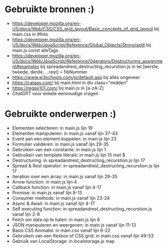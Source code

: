 # Gebruikte bronnen :)

- https://developer.mozilla.org/en-US/docs/Web/CSS/CSS_grid_layout/Basic_concepts_of_grid_layout bij main.css in #foto
- https://developer.mozilla.org/en-US/docs/Web/JavaScript/Reference/Global_Objects/String/split bij main.js const alleTags
- https://developer.mozilla.org/en-US/docs/Web/JavaScript/Reference/Operators/Destructuring_assignment#examples bij spreadandrest_destructing_recurstion.js in let [eerste, tweede, derde,  ...rest] = fibNummer
- https://www.w3schools.com/js/default.asp bij alles ongeveer
- https://cataas.com/ bij main.html in div class="midden"
- https://regex101.com/ bij main.js in [a-zA-Z]
- ChatGPT voor enkele eenvoudige vragen

# Gebruikte onderwerpen :)
- Elementen selecteren:
in main.js lijn 19
- Elementen manipuleren:
in main.js vanaf lijn 37-43
- Event aan een element koppelen:
in main.js lijn 23
- Formulier valideren:
in main.js vanaf lijn 29-35
- Gebruiken van een constante:
in main.js lijn 1
- Gebruiken van template literals:
in main.js lijn 15 met $
- Destructuring:
in spreadandrest_destructing_recurstion.js lijn 17
- Spread & Rest operator:
in spreadandrest_destructing_recurstion.js lijn 17
- Iteration over een array:
in main.js vanaf lijn 29-35
- Arrow function:
in main.js lijn 4
- Callback function:
in main.js vanaf lijn 4-17
- Promise:
in main.js vanaf lijn 8-13
- Consumer methods:
in main.js vanaf lijn 23-24
- Async & Await:
in main.js vanaf lijn 4-17
- Self executing function:
in spreadandrest_destructing_recurstion.js vanaf lijn 2-8
- Fetch om data op te halen:
in main.js lijn 6
- JSON manipuleren en weergeven:
in main.js vanaf lijn 11-13
- Basis CSS Animatie:
in main.css vanaf lijn 6-22
- Gebruiken van een flexbox of CSS grid:
in main.css vanaf lijn 49-53
- Gebruik van LocalStorage:
in localstorage.js map
